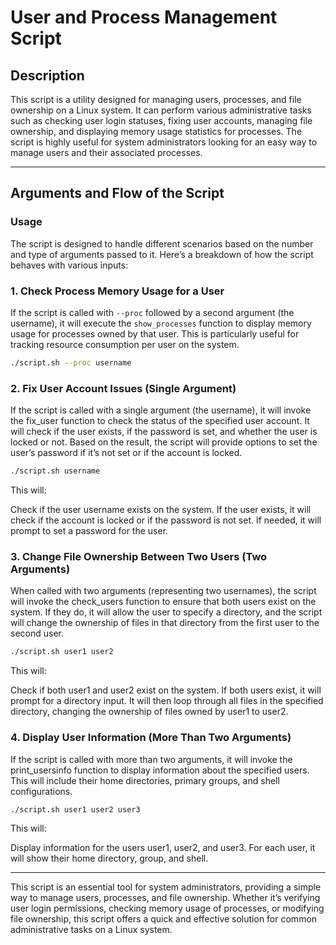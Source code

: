 # **User and Process Management Script**

## **Description**
This script is a utility designed for managing users, processes, and file ownership on a Linux system. It can perform various administrative tasks such as checking user login statuses, fixing user accounts, managing file ownership, and displaying memory usage statistics for processes. The script is highly useful for system administrators looking for an easy way to manage users and their associated processes.

---

## **Arguments and Flow of the Script**

### **Usage**
The script is designed to handle different scenarios based on the number and type of arguments passed to it. Here’s a breakdown of how the script behaves with various inputs:

### **1. Check Process Memory Usage for a User**
If the script is called with `--proc` followed by a second argument (the username), it will execute the `show_processes` function to display memory usage for processes owned by that user. This is particularly useful for tracking resource consumption per user on the system.

```bash
./script.sh --proc username
```

### **2. Fix User Account Issues (Single Argument)**
If the script is called with a single argument (the username), it will invoke the fix_user function to check the status of the specified user account. It will check if the user exists, if the password is set, and whether the user is locked or not. Based on the result, the script will provide options to set the user’s password if it’s not set or if the account is locked.

```bash
./script.sh username
```
This will:

Check if the user username exists on the system.
If the user exists, it will check if the account is locked or if the password is not set.
If needed, it will prompt to set a password for the user.

### **3. Change File Ownership Between Two Users (Two Arguments)**
When called with two arguments (representing two usernames), the script will invoke the check_users function to ensure that both users exist on the system. If they do, it will allow the user to specify a directory, and the script will change the ownership of files in that directory from the first user to the second user.

```bash
./script.sh user1 user2
```

This will:

Check if both user1 and user2 exist on the system.
If both users exist, it will prompt for a directory input.
It will then loop through all files in the specified directory, changing the ownership of files owned by user1 to user2.

### **4. Display User Information (More Than Two Arguments)**
If the script is called with more than two arguments, it will invoke the print_usersinfo function to display information about the specified users. This will include their home directories, primary groups, and shell configurations.

```bash
./script.sh user1 user2 user3
```

This will:

Display information for the users user1, user2, and user3.
For each user, it will show their home directory, group, and shell.

---

This script is an essential tool for system administrators, providing a simple way to manage users, processes, and file ownership. Whether it’s verifying user login permissions, checking memory usage of processes, or modifying file ownership, this script offers a quick and effective solution for common administrative tasks on a Linux system.


